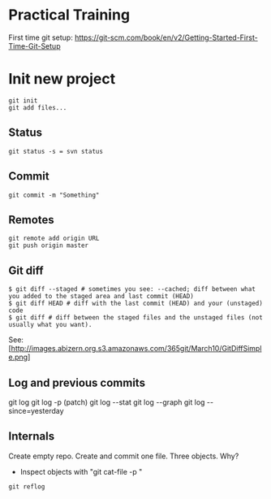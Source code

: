 # Practical Training

First time git setup: https://git-scm.com/book/en/v2/Getting-Started-First-Time-Git-Setup

# Init new project

```
git init
git add files...
```

## Status

```
git status -s = svn status
```

## Commit

```
git commit -m "Something"
```

## Remotes

```
git remote add origin URL
git push origin master
```

## Git diff

```
$ git diff --staged # sometimes you see: --cached; diff between what you added to the staged area and last commit (HEAD)
$ git diff HEAD # diff with the last commit (HEAD) and your (unstaged) code
$ git diff # diff between the staged files and the unstaged files (not usually what you want).
```

See: [http://images.abizern.org.s3.amazonaws.com/365git/March10/GitDiffSimple.png] 

## Log and previous commits

git log
git log -p (patch)
git log --stat
git log --graph
git log --since=yesterday

## Internals

Create empty repo. Create and commit one file. Three objects. Why?
- Inspect objects with "git cat-file -p <SHA1>"

```
git reflog
```
